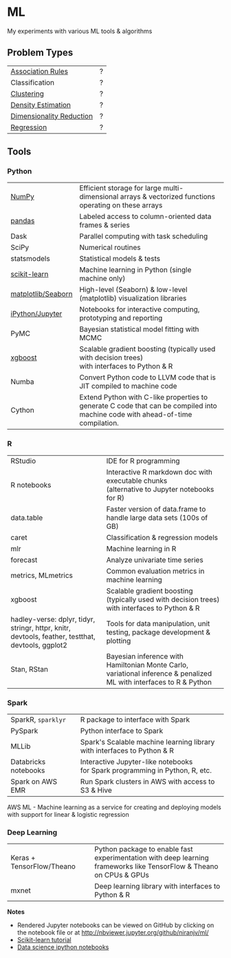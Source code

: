 # ML
My experiments with various ML tools & algorithms

## Problem Types
| | |
| --- | --- |
| [Association Rules](association-rules) | ? |
| Classification | ? |
| [Clustering](clustering) | ? |
| [Density Estimation](density-estimation) | ? |
| [Dimensionality Reduction](dimensionality-reduction) | ? |
| [Regression](regression) | ? |

## Tools

### Python
|   |  |
|--------|-------------|
| [NumPy](numpy/) | Efficient storage for large multi-dimensional arrays & vectorized functions operating on these arrays |
| [pandas](pandas/) | Labeled access to column-oriented data frames & series |
| Dask | Parallel computing with task scheduling |
| SciPy | Numerical routines |
| statsmodels | Statistical models & tests |
| [scikit-learn](scikit-learn/) | Machine learning in Python (single machine only) |
| [matplotlib/Seaborn](#matplotlib-seaborn-notes.ipynb) | High-level (Seaborn) & low-level (matplotlib) visualization libraries |
| [iPython/Jupyter](jupyter-notes.ipynb) | Notebooks for interactive computing, prototyping and reporting |
| PyMC | Bayesian statistical model fitting with MCMC |
| [xgboost](xgboost/) | Scalable gradient boosting (typically used with decision trees) <br/> with interfaces to Python & R |
| Numba | Convert Python code to LLVM code that is JIT compiled to machine code |
| Cython | Extend Python with C-like properties to generate C code that can be compiled into machine code with ahead-of-time compilation. |

### R

| | |
|--------|-------------|
| RStudio | IDE for R programming |
| R notebooks | Interactive R markdown doc with executable chunks <br/> (alternative to Jupyter notebooks for R) |
| data.table | Faster version of data.frame to handle large data sets (100s of GB) |
| caret | Classification & regression models |
| mlr | Machine learning in R  |
| forecast | Analyze univariate time series |
| metrics, MLmetrics | Common evaluation metrics in machine learning  |
| xgboost | Scalable gradient boosting (typically used with decision trees) <br/> with interfaces to Python & R |
| hadley-verse: dplyr, tidyr, stringr, httpr, knitr, devtools, feather, testthat, devtools, ggplot2 | Tools for data manipulation, unit testing, package development & plotting |
| Stan, RStan | Bayesian inference with Hamiltonian Monte Carlo, variational inference & penalized ML with interfaces to R & Python |

### Spark

| | |
|--------|-------------|
| SparkR, `sparklyr` | R package to interface with Spark |
| PySpark | Python interface to Spark |
| MLLib | Spark's Scalable machine learning library <br/> with interfaces to Python & R |
| Databricks notebooks | Interactive Jupyter-like notebooks <br/> for Spark programming in Python, R, etc. |
| Spark on AWS EMR | Run Spark clusters in AWS with access to S3 & Hive |

AWS ML - Machine learning as a service for creating and deploying models <br/> with support for linear & logistic regression

### Deep Learning

| | |
|--------|-------------|
| Keras + TensorFlow/Theano  | Python package to enable fast experimentation with deep learning <br/> frameworks like TensorFlow & Theano on CPUs & GPUs |
| mxnet | Deep learning library with interfaces to Python & R |


**Notes**
* Rendered Jupyter notebooks can be viewed on GitHub by clicking on the notebook file or at http://nbviewer.jupyter.org/github/niranjv/ml/
* [Scikit-learn tutorial](http://nbviewer.jupyter.org/github/jakevdp/sklearn_tutorial/blob/master/notebooks/Index.ipynb)
* [Data science ipython notebooks](https://github.com/donnemartin/data-science-ipython-notebooks)
